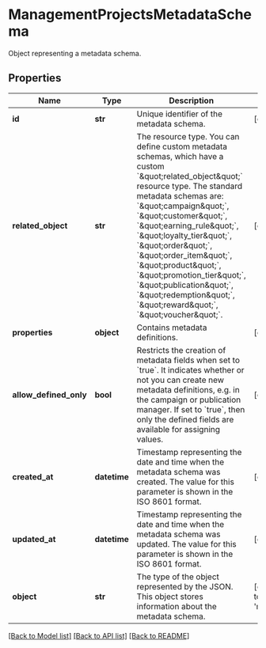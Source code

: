 # ManagementProjectsMetadataSchema

Object representing a metadata schema.

## Properties

Name | Type | Description | Notes
------------ | ------------- | ------------- | -------------
**id** | **str** | Unique identifier of the metadata schema. | [optional] 
**related_object** | **str** | The resource type. You can define custom metadata schemas, which have a custom &#x60;\&quot;related_object\&quot;&#x60; resource type. The standard metadata schemas are: &#x60;\&quot;campaign\&quot;&#x60;, &#x60;\&quot;customer\&quot;&#x60;, &#x60;\&quot;earning_rule\&quot;&#x60;, &#x60;\&quot;loyalty_tier\&quot;&#x60;, &#x60;\&quot;order\&quot;&#x60;, &#x60;\&quot;order_item\&quot;&#x60;, &#x60;\&quot;product\&quot;&#x60;, &#x60;\&quot;promotion_tier\&quot;&#x60;, &#x60;\&quot;publication\&quot;&#x60;, &#x60;\&quot;redemption\&quot;&#x60;, &#x60;\&quot;reward\&quot;&#x60;, &#x60;\&quot;voucher\&quot;&#x60;. | [optional] 
**properties** | **object** | Contains metadata definitions. | [optional] 
**allow_defined_only** | **bool** | Restricts the creation of metadata fields when set to &#x60;true&#x60;. It indicates whether or not you can create new metadata definitions, e.g. in the campaign or publication manager. If set to &#x60;true&#x60;, then only the defined fields are available for assigning values. | [optional] 
**created_at** | **datetime** | Timestamp representing the date and time when the metadata schema was created. The value for this parameter is shown in the ISO 8601 format. | [optional] 
**updated_at** | **datetime** | Timestamp representing the date and time when the metadata schema was updated. The value for this parameter is shown in the ISO 8601 format. | [optional] 
**object** | **str** | The type of the object represented by the JSON. This object stores information about the metadata schema. | [optional] [default to 'metadata_schema']

[[Back to Model list]](../README.md#documentation-for-models) [[Back to API list]](../README.md#documentation-for-api-endpoints) [[Back to README]](../README.md)


